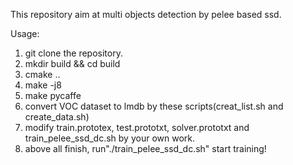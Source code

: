This repository aim at multi objects detection by pelee based ssd.

Usage:
1. git clone the repository.
2. mkdir build && cd build
3. cmake ..
4. make -j8
5. make pycaffe
6. convert VOC dataset to lmdb by these scripts(creat_list.sh and create_data.sh)
7. modify train.prototex, test.prototxt, solver.prototxt and train_pelee_ssd_dc.sh by your own work.
8. above all finish, run"./train_pelee_ssd_dc.sh" start training!

